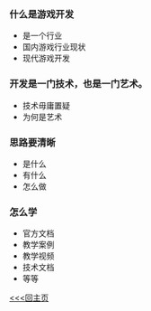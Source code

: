 ### 什么是游戏开发
+ 是一个行业
+ 国内游戏行业现状
+ 现代游戏开发
### 开发是一门技术，也是一门艺术。
+ 技术毋庸置疑
+ 为何是艺术
### 思路要清晰
+ 是什么
+ 有什么
+ 怎么做
### 怎么学
+ 官方文档
+ 教学案例
+ 教学视频
+ 技术文档
+ 等等

[<<<回主页](https://github.com/ora-cat/UE4Handbook)